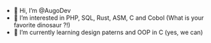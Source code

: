 - 👋 Hi, I’m @AugoDev
- 👀 I’m interested in PHP, SQL, Rust, ASM, C and Cobol (What is your favorite dinosaur ?!)
- 🌱 I’m currently learning design paterns and OOP in C (yes, we can)
<!-- - 💞️ I’m looking to collaborate on ...
- 📫 How to reach me ... -->

<!---
AugoDev/AugoDev is a ✨ special ✨ repository because its `README.md` (this file) appears on your GitHub profile.
You can click the Preview link to take a look at your changes.
--->
